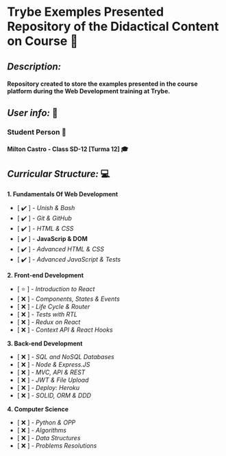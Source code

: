 # **Trybe Exemples Presented Repository of the Didactical Content on Course** :rocket:

## _Description:_
#### Repository created to store the examples presented in the course platform during the Web Development training at Trybe.

## _User info:_ :man:
### Student Person :green_heart:
#### Milton Castro - Class SD-12 [Turma 12]  :mortar_board:

## _Curricular Structure:_ :computer:

**1. Fundamentals Of Web Development**
- [ :heavy_check_mark: ] - _Unish & Bash_
- [ :heavy_check_mark: ] - _Git & GitHub_
- [ :heavy_check_mark: ] - _HTML & CSS_
- [ :heavy_check_mark: ] - **JavaScrip & DOM**
- [ :heavy_check_mark: ] - _Advanced HTML & CSS_
- [ :heavy_check_mark: ] - _Advanced JavaScript & Tests_

**2. Front-end Development**
- [ :star: ] - _Introduction to React_
- [ :x: ] - _Components, States & Events_
- [ :x: ] - _Life Cycle & Router_
- [ :x: ] - _Tests with RTL_
- [ :x: ] - _Redux on React_
- [ :x: ] - _Context API & React Hooks_

**3. Back-end Development**
- [ :x: ] - _SQL and NoSQL Databases_
- [ :x: ] - _Node & Express.JS_
- [ :x: ] - _MVC, API & REST_
- [ :x: ] - _JWT & File Upload_
- [ :x: ] - _Deploy: Heroku_
- [ :x: ] - _SOLID, ORM & DDD_

**4. Computer Science**
- [ :x: ] - _Python & OPP_
- [ :x: ] - _Algorithms_
- [ :x: ] - _Data Structures_
- [ :x: ] - _Problems Resolutions_
